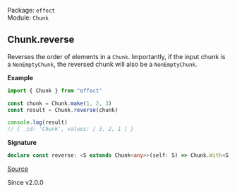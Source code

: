 Package: `effect`<br />
Module: `Chunk`<br />

## Chunk.reverse

Reverses the order of elements in a `Chunk`.
Importantly, if the input chunk is a `NonEmptyChunk`, the reversed chunk will also be a `NonEmptyChunk`.

**Example**

```ts
import { Chunk } from "effect"

const chunk = Chunk.make(1, 2, 3)
const result = Chunk.reverse(chunk)

console.log(result)
// { _id: 'Chunk', values: [ 3, 2, 1 ] }
```

**Signature**

```ts
declare const reverse: <S extends Chunk<any>>(self: S) => Chunk.With<S, Chunk.Infer<S>>
```

[Source](https://github.com/Effect-TS/effect/tree/main/packages/effect/src/Chunk.ts#L366)

Since v2.0.0